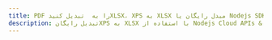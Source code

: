 ---title: PDF را به  تبدیل کنیدXLSX، XPS به XLSX مبدل رایگان یا Nodejs SDKdescription: تبدیل رایگانXPS به XLSX با استفاده از Nodejs Cloud APIs & SDK همچنین اسناد PDF را در Cloud ایجاد، ویرایش و رندر کنید.---
